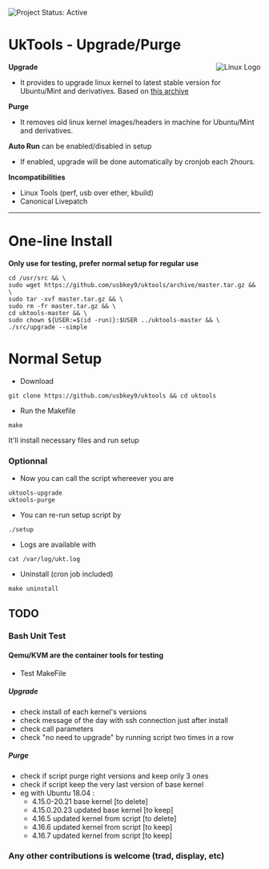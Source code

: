 ![Project Status: Active][Project Status Image]

UkTools - Upgrade/Purge
===========================

<img align="right" src="https://www.kernel.org/theme/images/logos/tux.png" alt="Linux Logo" title="Tux">

**Upgrade**
* It provides to upgrade linux kernel to latest stable version for Ubuntu/Mint
and derivatives. Based on [this archive](http://kernel.ubuntu.com/~kernel-ppa/mainline/)

**Purge**
* It removes old linux kernel images/headers in machine for Ubuntu/Mint and derivatives.

**Auto Run** can be enabled/disabled in setup<br>
* If enabled, upgrade will be done automatically by cronjob each 2hours.

**Incompatibilities**
* Linux Tools (perf, usb over ether, kbuild)
* Canonical Livepatch

-----------------------------------------

# One-line Install
**Only use for testing, prefer normal setup for regular use**

```
cd /usr/src && \
sudo wget https://github.com/usbkey9/uktools/archive/master.tar.gz && \
sudo tar -xvf master.tar.gz && \
sudo rm -fr master.tar.gz && \
cd uktools-master && \
sudo chown ${USER:=$(id -run)}:$USER ../uktools-master && \
./src/upgrade --simple
```

# Normal Setup

* Download

```
git clone https://github.com/usbkey9/uktools && cd uktools
```

* Run the Makefile

```
make
```
It'll install necessary files and run setup

### Optionnal

* Now you can call the script whereever you are

```
uktools-upgrade
uktools-purge
```

* You can re-run setup script by
```
./setup
```

* Logs are available with
```
cat /var/log/ukt.log
```

* Uninstall (cron job included)
```
make uninstall
```

## TODO

### Bash Unit Test
#### Qemu/KVM are the container tools for testing

* Test MakeFile

##### Upgrade
* check install of each kernel's versions
* check message of the day with ssh connection just after install
* check call parameters
* check "no need to upgrade" by running script two times in a row

##### Purge
* check if script purge right versions and keep only 3 ones
* check if script keep the very last version of base kernel
* eg with Ubuntu 18.04 : 
	- 4.15.0-20.21 base kernel [to delete]
	- 4.15.0.20.23 updated base kernel [to keep]
	- 4.16.5 updated kernel from script [to delete]
	- 4.16.6 updated kernel from script [to keep]
	- 4.16.7 updated kernel from script [to keep]

### Any other contributions is welcome (trad, display, etc)

[Project Status Image]: https://img.shields.io/badge/project-active-green.svg "Project Status: Active"
